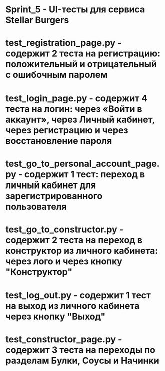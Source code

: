 # Sprint_5 - UI-тесты для сервиса Stellar Burgers

# test_registration_page.py - содержит 2 теста на регистрацию: положительный и отрицательный с ошибочным паролем
# test_login_page.py - содержит 4 теста на логин: через «Войти в аккаунт», через Личный кабинет, через регистрацию и через восстановление пароля
# test_go_to_personal_account_page.py - содержит 1 тест: переход в личный кабинет для зарегистрированного пользователя
# test_go_to_constructor.py - содержит 2 теста на переход в конструктор из личного кабинета: через лого и через кнопку "Конструктор" 
# test_log_out.py - содержит 1 тест на выход из личного кабинета через кнопку "Выход"
# test_constructor_page.py - содержит 3 теста на переходы по разделам Булки, Соусы и Начинки